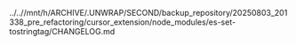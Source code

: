 ../..//mnt/h/ARCHIVE/.UNWRAP/SECOND/backup_repository/20250803_201338_pre_refactoring/cursor_extension/node_modules/es-set-tostringtag/CHANGELOG.md